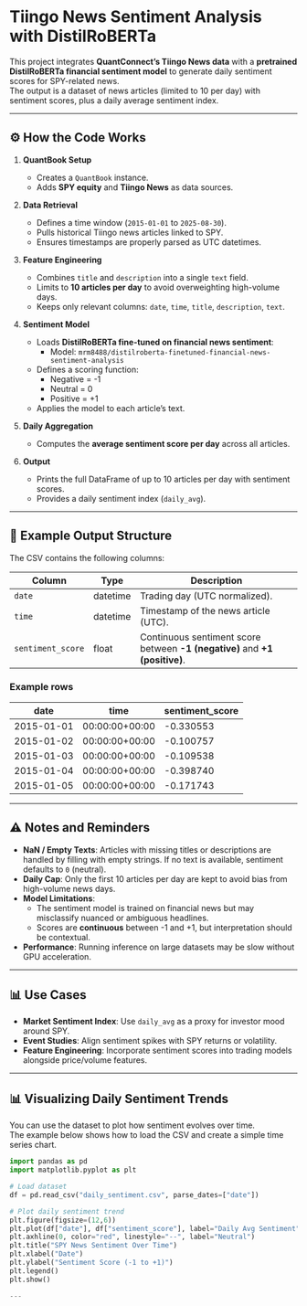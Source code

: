 # Tiingo News Sentiment Analysis with DistilRoBERTa

This project integrates **QuantConnect’s Tiingo News data** with a **pretrained DistilRoBERTa financial sentiment model** to generate daily sentiment scores for SPY-related news.  
The output is a dataset of news articles (limited to 10 per day) with sentiment scores, plus a daily average sentiment index.

---

## ⚙️ How the Code Works

1. **QuantBook Setup**
   - Creates a `QuantBook` instance.
   - Adds **SPY equity** and **Tiingo News** as data sources.

2. **Data Retrieval**
   - Defines a time window (`2015-01-01` to `2025-08-30`).
   - Pulls historical Tiingo news articles linked to SPY.
   - Ensures timestamps are properly parsed as UTC datetimes.

3. **Feature Engineering**
   - Combines `title` and `description` into a single `text` field.
   - Limits to **10 articles per day** to avoid overweighting high-volume days.
   - Keeps only relevant columns: `date`, `time`, `title`, `description`, `text`.

4. **Sentiment Model**
   - Loads **DistilRoBERTa fine-tuned on financial news sentiment**:
     - Model: `mrm8488/distilroberta-finetuned-financial-news-sentiment-analysis`
   - Defines a scoring function:
     - Negative = -1  
     - Neutral = 0  
     - Positive = +1  
   - Applies the model to each article’s text.

5. **Daily Aggregation**
   - Computes the **average sentiment score per day** across all articles.

6. **Output**
   - Prints the full DataFrame of up to 10 articles per day with sentiment scores.
   - Provides a daily sentiment index (`daily_avg`).

---

## 📂 Example Output Structure

The CSV contains the following columns:

| Column           | Type      | Description                                                                 |
|------------------|-----------|-----------------------------------------------------------------------------|
| `date`           | datetime  | Trading day (UTC normalized).                                               |
| `time`           | datetime  | Timestamp of the news article (UTC).                                        |
| `sentiment_score`| float     | Continuous sentiment score between **-1 (negative)** and **+1 (positive)**. |

### Example rows

| date       | time                | sentiment_score |
|------------|---------------------|-----------------|
| 2015-01-01 | 00:00:00+00:00      | -0.330553       |
| 2015-01-02 | 00:00:00+00:00      | -0.100757       |
| 2015-01-03 | 00:00:00+00:00      | -0.109538       |
| 2015-01-04 | 00:00:00+00:00      | -0.398740       |
| 2015-01-05 | 00:00:00+00:00      | -0.171743       |

---

## ⚠️ Notes and Reminders

- **NaN / Empty Texts**: Articles with missing titles or descriptions are handled by filling with empty strings. If no text is available, sentiment defaults to `0` (neutral).
- **Daily Cap**: Only the first 10 articles per day are kept to avoid bias from high-volume news days.
- **Model Limitations**:
  - The sentiment model is trained on financial news but may misclassify nuanced or ambiguous headlines.
  - Scores are **continuous** between -1 and +1, but interpretation should be contextual.
- **Performance**: Running inference on large datasets may be slow without GPU acceleration.

---

## 📊 Use Cases

- **Market Sentiment Index**: Use `daily_avg` as a proxy for investor mood around SPY.
- **Event Studies**: Align sentiment spikes with SPY returns or volatility.
- **Feature Engineering**: Incorporate sentiment scores into trading models alongside price/volume features.

---


## 📊 Visualizing Daily Sentiment Trends

You can use the dataset to plot how sentiment evolves over time.  
The example below shows how to load the CSV and create a simple time series chart.

```python
import pandas as pd
import matplotlib.pyplot as plt

# Load dataset
df = pd.read_csv("daily_sentiment.csv", parse_dates=["date"])

# Plot daily sentiment trend
plt.figure(figsize=(12,6))
plt.plot(df["date"], df["sentiment_score"], label="Daily Avg Sentiment", color="blue")
plt.axhline(0, color="red", linestyle="--", label="Neutral")
plt.title("SPY News Sentiment Over Time")
plt.xlabel("Date")
plt.ylabel("Sentiment Score (-1 to +1)")
plt.legend()
plt.show()

---